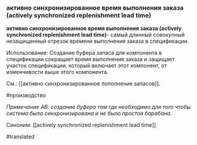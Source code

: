 ### активно синхронизированное время выполнения заказа (actively synchronized replenishment lead time)

**активно синхронизированное время выполнения заказа (actively synchronized replenishment lead time)**- самый длинный совокупный незащищенный отрезок времени выполнения заказа в спецификации.

Использование: Создание буфера запаса для компонента в спецификации сокращает время выполнения заказа и защищает участок спецификации, который включает этот компонент, от изменчивости выше этого компонента.

См.: [[активно синхронизированное пополнение запасов]].

#производство

*Примечание АВ: создание буфера там где необходимо для того чтобы система была синхронизирована и не было простоя барабана.*

Синоним: [[actively synchronized replenishment lead time]].

#translated

